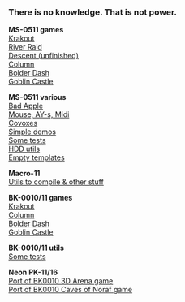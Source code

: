### There is no knowledge. That is not power.
**MS-0511 games**<br />
[Krakout](https://github.com/blairecas/krakout/)<br />
[River Raid](https://github.com/blairecas/river/)<br />
[Descent (unfinished)](https://github.com/blairecas/descent/)<br />
[Column](https://github.com/blairecas/column/)<br />
[Bolder Dash](https://github.com/blairecas/bolder/)<br />
[Goblin Castle](https://github.com/blairecas/goblin2/)<br />

**MS-0511 various**<br />
[Bad Apple](https://github.com/blairecas/badapple/)<br />
[Mouse, AY-s, Midi](https://github.com/blairecas/mousetest/)<br />
[Covoxes](https://github.com/blairecas/spcplay/)<br />
[Simple demos](https://github.com/blairecas/kosich/)<br />
[Some tests](https://github.com/blairecas/uknc_tests/)<br />
[HDD utils](https://github.com/blairecas/wdutils/)<br />
[Empty templates](https://github.com/blairecas/template/)<br />

**Macro-11**<br />
[Utils to compile & other stuff](https://github.com/blairecas/scripts/)<br />

**BK-0010/11 games**<br />
[Krakout](https://github.com/blairecas/krakout_bk0011m/)<br />
[Column](https://github.com/blairecas/column_bk0010/)<br />
[Bolder Dash](https://github.com/blairecas/bolder_bk0010/)<br />
[Goblin Castle](https://github.com/blairecas/goblin2_bk/)<br />

**BK-0010/11 utils**<br />
[Some tests](https://github.com/blairecas/bk_tests/)<br />

**Neon PK-11/16**<br />
[Port of BK0010 3D Arena game](https://github.com/blairecas/bk3da_neon/)<br />
[Port of BK0010 Caves of Noraf game](https://github.com/blairecas/caves_neon/)<br />
